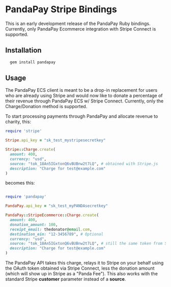 # PandaPay Stripe Bindings

This is an early development release of the PandaPay Ruby bindings.  Currently, only PandaPay Ecommerce integration with Stripe Connect is supported.

## Installation

```bash
  gem install pandapay
```

## Usage

The PandaPay ECS client is meant to be a drop-in replacement for users who are already using Stripe and would now like to donate a percentage of their revenue through PandaPay ECS w/ Stripe Connect.  Currently, only the Charge/Donation method is supported.

To start processing payments through PandaPay and allocate revenue to charity, this:

```ruby
require 'stripe'

Stripe.api_key = "sk_test_mystripesecretkey"

Stripe::Charge.create(
  amount: 400,
  currency: "usd",
  source: "tok_18An5IGxtonQ6vBUBnw2t7LQ", # obtained with Stripe.js
  description: "Charge for test@example.com"
)
```

becomes this:

```ruby

require 'pandapay'

PandaPay.api_key = "sk_test_myPANDAsecretkey"

PandaPay::StripeEcommerce::Charge.create(
  amount: 400,
  donation_amount: 100,
  receipt_email: thedonator@email.com,
  destination_ein: "12-3456789", # Optional
  currency: "usd",
  source: "tok_18An5IGxtonQ6vBUBnw2t7LQ", # still the same token from Stripe.js
  description: "Charge for test@example.com"
)
```

The PandaPay API takes this charge, relays it to Stripe on your behalf using the OAuth token obtained via Stripe Connect, less the donation amount (which will show up in Stripe as a "Panda Fee").  This also works with the standard Stripe **customer** parameter instead of a **source**.

